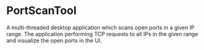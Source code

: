 # PortScanTool
 A multi-threaded desktop application which scans open ports in a given IP range. The application performing TCP requests to all IPs in the given range and visualize the open ports in the UI.
